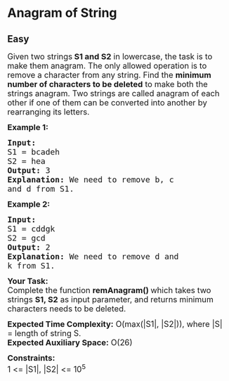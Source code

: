 # Anagram of String
## Easy
<div class="problems_problem_content__Xm_eO"><p><span style="font-size: 18px;">Given two strings<strong> S1 and S2</strong> in lowercase, the task is to make them anagram. The only allowed operation is to remove a character from any string. Find the&nbsp;<strong>minimum number of characters to be deleted</strong> to make both the strings anagram. Two strings are called anagram of each other if one of them can be converted into another by rearranging its letters.</span></p>
<p><strong><span style="font-size: 18px;">Example 1:</span></strong></p>
<pre><strong><span style="font-size: 18px;">Input:
</span></strong><span style="font-size: 18px;">S1 = bcadeh
S2 = hea
<strong>Output: </strong>3<strong>
Explanation: </strong>We need to remove b, c
and d from S1.</span>
</pre>
<p><strong><span style="font-size: 18px;">Example 2:</span></strong></p>
<pre><strong><span style="font-size: 18px;">Input:
</span></strong><span style="font-size: 18px;">S1 = cddgk
S2 = gcd
<strong>Output: </strong>2<strong>
Explanation: </strong>We need to remove d and
k from S1.</span></pre>
<p><strong><span style="font-size: 18px;">Your Task:</span></strong><br><span style="font-size: 18px;">Complete&nbsp;the function&nbsp;<strong>remAnagram()&nbsp;</strong>which takes two strings <strong>S1, S2</strong>&nbsp;as input parameter, and returns minimum characters needs to be deleted.</span></p>
<p><span style="font-size: 18px;"><strong>Expected Time Complexity:</strong>&nbsp;O(max(|S1|, |S2|)), where |S| = length of string S.<br><strong>Expected Auxiliary Space:</strong>&nbsp;O(26)</span></p>
<p><span style="font-size: 18px;"><strong>Constraints:</strong><br>1 &lt;= |S1|, |S2| &lt;= 10<sup>5</sup></span></p></div>